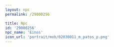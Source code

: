 ```yaml
---
layout: npc
permalink: /29000256

title: Npc
id: '29000256'
npc_name: 'Einos'
icon_url: 'portrait/mob/02030011_m_patos_p.png'
---
```

